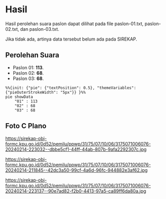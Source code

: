 # Hasil

Hasil perolehan suara paslon dapat dilihat pada file paslon-01.txt, paslon-02.txt, dan paslon-03.txt.

Jika tidak ada, artinya data tersebut belum ada pada SIREKAP.

## Perolehan Suara

 * Paslon 01: **113**.
 * Paslon 02: **68**.
 * Paslon 03: **68**.

```mermaid
%%{init: {"pie": {"textPosition": 0.5}, "themeVariables": {"pieOuterStrokeWidth": "5px"}} }%%
pie showData
    "01" : 113
    "02" : 68
    "03" : 68
```
## Foto C Plano

https://sirekap-obj-formc.kpu.go.id/0d52/pemilu/ppwp/31/75/07/10/06/3175071006076-20240214-223032--dbbe5cf1-44ff-44ab-807b-9afa2292307c.jpg

https://sirekap-obj-formc.kpu.go.id/0d52/pemilu/ppwp/31/75/07/10/06/3175071006076-20240214-211845--42dc3a50-99cf-4a6d-96fc-944882e3af62.jpg

https://sirekap-obj-formc.kpu.go.id/0d52/pemilu/ppwp/31/75/07/10/06/3175071006076-20240214-223137--90e7ad82-f2b0-4413-97a5-ca89ff6da80a.jpg

